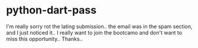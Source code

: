 # python-dart-pass
I'm really sorry rot the lating submission..
the email was in the spam section, and I just noticed it..
I really want to join the bootcamo and don't want to miss this opportunity..
Thanks..

